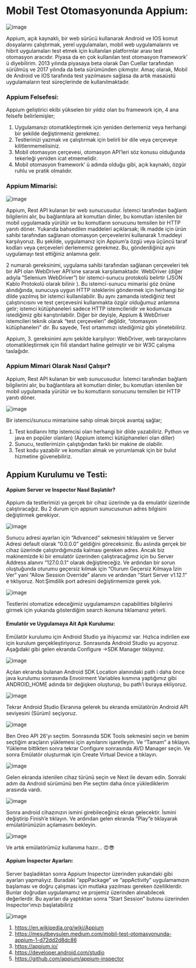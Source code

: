 # Mobil Test Otomasyonunda Appium:

![image](https://user-images.githubusercontent.com/48343735/162944612-df1126a2-ee44-472a-b7c8-110cf19747e1.png)


Appium, açık kaynaklı, bir web sürücü kullanarak Android ve IOS komut dosyalarını çalıştırmak, yerel uygulamaları, mobil web uygulamalarını ve hibrit uygulamaları test etmek için kullanılan platformlar arası test otomasyon aracıdır. Piyasa da en çok kullanılan test otomasyon framework’ ü diyebilirim. 
2013 yılında piyasaya beta olarak Dan Cuellar tarafından sürülmüş ve 2017 yılında da beta sürümünden çıkmıştır.
Amaç olarak, Mobil de Android ve IOS tarafında test yazılmasını sağlasa da artık masaüstü uygulamaların test süreçlerinde de kullanılmaktadır.

 ### Appium Felsefesi: 
Appium geliştirici ekibi yükselen bir yıldız olan bu framework için, 4 ana felsefe belirlemişler;

1.	Uygulamanızı otomatikleştirmek için yeniden derlemeniz veya herhangi bir şekilde değiştirmeniz gerekmez.
2.	Testlerinizi yazmak ve çalıştırmak için belirli bir dile veya çerçeveye kilitlenmemelisiniz.
3.	Mobil otomasyon çerçevesi, otomasyon API’leri söz konusu olduğunda tekerleği yeniden icat etmemelidir.
4.	Mobil otomasyon framework’ ü adında olduğu gibi, açık kaynaklı, özgür ruhlu ve pratik olmalıdır.

### Appium Mimarisi:

![image](https://user-images.githubusercontent.com/48343735/162944023-78438b59-4fdb-45b1-b892-3f9e76d262d4.png)


Appium, Rest API kulanan bir web sunucusudur. İstemci tarafından bağlantı bilgilerini alır, bu bağlantılara ait komutları dinler, bu komutları istenilen bir mobil uygulamada yürütür ve bu komutların sonucunu temsilen bir HTTP yanıtı döner.
Yukarıda bahsedilen maddeleri açıklarsak; ilk madde için ürün sahibi tarafından sağlanan otomasyon çerçevelerini kullanarak 1.maddeyi karşılıyoruz. Bu şekilde, uygulamanız için Appium’a özgü veya üçüncü taraf kodları veya çerçeveleri derlememiz gerekmez. Bu, gönderdiğiniz aynı uygulamayı test ettiğiniz anlamına gelir.

2 numaralı gereksinimi, uygulama sahibi tarafından sağlanan çerçeveleri tek bir API olan WebDriver API’sine sararak karşılamaktadır. WebDriver (diğer adıyla “Selenium WebDriver”) bir istemci-sunucu protokolü belirtir (JSON Kablo Protokolü olarak bilinir ). Bu istemci-sunucu mimarisi göz önüne alındığında, sunucuya uygun HTTP isteklerini göndermek için herhangi bir dilde yazılmış bir istemci kullanılabilir. Bu aynı zamanda istediğiniz test çalıştırıcısını ve test çerçevesini kullanmakta özgür olduğumuz anlamına gelir; istemci kütüphaneleri sadece HTTP istemcileridir ve kodumuza istediğimiz gibi karıştırılabilir. Diğer bir deyişle, Appium & WebDriver istemcileri teknik olarak “test çerçeveleri” değildir, “otomasyon kütüphaneleri” dir. Bu sayede, Test ortamımızı istediğimiz gibi yönetebiliriz.

Appium, 3. gereksinimi aynı şekilde karşılıyor: WebDriver, web tarayıcılarını otomatikleştirmek için fiili standart haline gelmiştir ve bir W3C çalışma taslağıdır. 

### Appium Mimari Olarak Nasıl Çalışır?

Appium, Rest API kulanan bir web sunucusudur. İstemci tarafından bağlantı bilgilerini alır, bu bağlantılara ait komutları dinler, bu komutları istenilen bir mobil uygulamada yürütür ve bu komutların sonucunu temsilen bir HTTP yanıtı döner.

![image](https://user-images.githubusercontent.com/48343735/162944347-79c79186-adef-40a7-8f88-bcd579e1d152.png)


Bir istemci/sunucu mimarisine sahip olmak birçok avantaj sağlar;
1.	Test kodlarını http istemcisi olan herhangi bir dilde yazabiliriz. Python ve java en popüler olanları) (Appium istemci kütüphaneleri olan diller)
2.	Sunucu, testlerimizin çalıştığından farklı bir makine de olabilir.
3.	Test kodu yazabilir ve komutları almak ve yorumlamak için bir bulut hizmetine güvenebiliriz.

## Appium Kurulumu ve Testi:

#### Appium Server ve Inspector Nasıl Başlatılır?

Appium da testlerimizi ya gerçek bir cihaz üzerinde ya da emulatör üzerinde çalıştıracağız. Bu 2 durum için appium sunucusunun adres bilgisini değiştirmek gerekiyor.

![image](https://user-images.githubusercontent.com/48343735/162944708-7c67b0cd-d72c-44bc-a350-c28087af2a34.png)

Sunucu adresi ayarları için “Advanced“ sekmesini tıklayalım ve Server Adresi default olarak “0.0.0.0” geldiğini göreceksiniz. Bu aslında gerçek bir cihaz üzerinde çalıştırdığımızda kalması gereken adres. Ancak biz makinemizde ki bir emulatör üzerinden çalıştıracağımız için bu Server Address alanını “127.0.0.1“ olarak değiştireceğiz. Ve ardından bir sorun oluştuğunda oturumu geçersiz kılmak için “Oturum Geçersiz Kılmaya İzin Ver” yani “Allow Session Override” alanını ve ardından “Start Server v1.12.1” e tıklıyoruz. 
Not:Şimdilik port adresini değiştirmemize gerek yok.

![image](https://user-images.githubusercontent.com/48343735/162944877-273aa046-d85f-44e7-82cb-3b6e1e51bb27.png)

Testlerini otomatize edeceğimiz uygulamamızın capabilities bilgilerini girmek için yukarıda gösterdiğim search ikonuna tıklamanız yeterli.

#### Emulatör ve Uygulamaya Ait Apk Kurulumu: 

Emülatör kurulumu için Android Studio ya ihiyacımız var.
Hızlıca indirilen exe için kurulum gerçekleştiriyoruz. Sonrasında Android Studio yu açıyoruz. Aşağıdaki gibi gelen ekranda Configure →SDK Manager tıklayınız.

![image](https://user-images.githubusercontent.com/48343735/162945211-9bb2cea3-ed85-4e49-9b93-4112d7faffe9.png)

Açılan ekranda bulanan Android SDK Location alanındaki path i daha önce java kurulumu sonrasında Envoirment Variables kısmına yaptığımız gibi ANDROID_HOME adında bir değişken oluşturup, bu path’i buraya ekliyoruz.

![image](https://user-images.githubusercontent.com/48343735/162945269-d73ebf67-613e-4cba-b018-f95ab5436e46.png)

Tekrar Android Studio Ekranına gelerek bu ekranda emülatörün Android API seviyesini (Sürüm) seçiyoruz.

![image](https://user-images.githubusercontent.com/48343735/162945335-c3cf96ea-cc80-45fb-af5d-7bc43053e837.png)

Ben Oreo API 26’yı seçtim. Sonrasında SDK Tools sekmesini seçin ve benim seçtiğim araçların yüklemesi için aynılarını işaretleyin. Ve “Tamam” a tıklayın.
Yükleme bittikten sonra tekrar Configure sonrasında AVD Manager seçin. Ve sonra Emülatör oluşturmak için Create Virtual Device a tıklayın.

![image](https://user-images.githubusercontent.com/48343735/162945413-1f398abd-4fd3-4e3d-9af7-2cc0e036a7aa.png)

Gelen ekranda istenilen cihaz türünü seçin ve Next ile devam edin. Sonraki adım da Android sürümünü ben Pie seçtim daha önce yüklediklerim arasında vardı. 

![image](https://user-images.githubusercontent.com/48343735/162945487-0a4f8da8-6e7e-41db-af63-b9766d00638e.png)

Sonra android cihazınızın ismini girebileceğiniz ekran gelecektir. İsmini değiştirip Finish’e tıklayın. Ve ardından gelen ekranda “Play”e tıklayarak emülatörünüzün açılamasını bekleyin.

![image](https://user-images.githubusercontent.com/48343735/162945550-024a165d-39fd-42a7-9dff-782ba8596e80.png)

Ve artık emülatörümüz kullanıma hazır... 😍😎

#### Appium İnspector Ayarları:

Server başladıktan sonra Appium Inspector üzerinden yukarıdaki gibi ayarları yapmalıyız. Buradaki “appPackage” ve “appActivity” uygulamamızın başlaması ve doğru çalışması için mutlaka yazılması gereken özelliklerdir. Bunlar doğrudan uygulamamız ve projemiz üzerinden alınabilecek değerlerdir. Bu ayarları da yaptıktan sonra “Start Session” butonu üzerinden Inspector’ımızı başlatabiliriz

![image](https://user-images.githubusercontent.com/48343735/162945809-e6ea7489-d47f-4f62-bd9b-457cc5b746bc.png)


1. https://en.wikipedia.org/wiki/Appium
2. https://mesutbeysulen.medium.com/mobil-test-otomasyonunda-appium-1-d72dd2d8dc86
3. https://appium.io/
4. https://developer.android.com/studio
5. https://github.com/appium/appium-inspector













 
